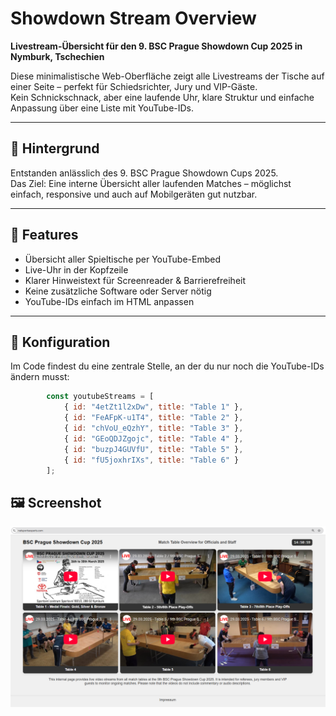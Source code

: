 # Showdown Stream Overview

**Livestream-Übersicht für den 9. BSC Prague Showdown Cup 2025 in Nymburk, Tschechien**

Diese minimalistische Web-Oberfläche zeigt alle Livestreams der Tische auf einer Seite – perfekt für Schiedsrichter, Jury und VIP-Gäste.  
Kein Schnickschnack, aber eine laufende Uhr, klare Struktur und einfache Anpassung über eine Liste mit YouTube-IDs.

---

## 🏓 Hintergrund

Entstanden anlässlich des 9. BSC Prague Showdown Cups 2025.  
Das Ziel: Eine interne Übersicht aller laufenden Matches – möglichst einfach, responsive und auch auf Mobilgeräten gut nutzbar.

---

## 🚀 Features

- Übersicht aller Spieltische per YouTube-Embed
- Live-Uhr in der Kopfzeile
- Klarer Hinweistext für Screenreader & Barrierefreiheit
- Keine zusätzliche Software oder Server nötig
- YouTube-IDs einfach im HTML anpassen

---

## 🔧 Konfiguration

Im Code findest du eine zentrale Stelle, an der du nur noch die YouTube-IDs ändern musst:

```javascript
        const youtubeStreams = [
            { id: "4etZt1l2xDw", title: "Table 1" },
            { id: "FeAFpK-u1T4", title: "Table 2" },
            { id: "chVoU_eQzhY", title: "Table 3" },
            { id: "GEoQDJZgojc", title: "Table 4" },
            { id: "buzpJ4GUVfU", title: "Table 5" },
            { id: "fU5joxhrIXs", title: "Table 6" }
        ];

```

## 🖼️ Screenshot

![Stream Overview Screenshot](./Screenshot.png)

